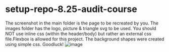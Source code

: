 # setup-repo-8.25-audit-course

The screenshot in the main folder is the page to be recreated by you. The images folder has the logo, picture & triangle svg to be used. You should NOT use inline css (within the header/body) but rather an external css file.Flexbox is allowed for this project. The background shapes were created using simple css. Goodluck!
![image](https://user-images.githubusercontent.com/68473258/138398567-e99f6e0c-cfb8-420a-b5d5-e42368070a2a.png)

